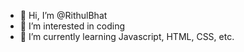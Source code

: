 - 👋 Hi, I’m @RithulBhat
- 👀 I’m interested in coding
- 🌱 I’m currently learning Javascript, HTML, CSS, etc. 


<!---
RithulBhat/RithulBhat is a ✨ special ✨ repository because its `README.md` (this file) appears on your GitHub profile.
You can click the Preview link to take a look at your changes.
--->
